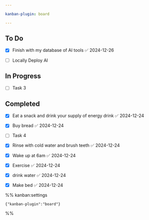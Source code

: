 ```yaml
---

kanban-plugin: board

---
```


## To Do

- [x] Finish with my database of AI tools ✅ 2024-12-26
- [ ] Locally Deploy AI


## In Progress

- [ ] Task 3


## Completed

- [x] Eat a snack and drink your supply of energy drink ✅ 2024-12-24
- [x] Buy bread ✅ 2024-12-24
- [ ] Task 4
- [x] Rinse with cold water and brush teeth ✅ 2024-12-24
- [x] Wake up at 6am ✅ 2024-12-24
- [x] Exercise ✅ 2024-12-24
- [x] drink water ✅ 2024-12-24
- [x] Make bed ✅ 2024-12-24




%% kanban:settings
```
{"kanban-plugin":"board"}
```
%%